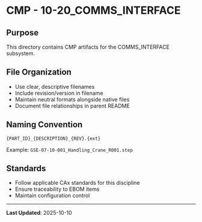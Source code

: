 # CMP - 10-20_COMMS_INTERFACE

## Purpose

This directory contains CMP artifacts for the COMMS_INTERFACE subsystem.

## File Organization

- Use clear, descriptive filenames
- Include revision/version in filename
- Maintain neutral formats alongside native files
- Document file relationships in parent README

## Naming Convention

```
{PART_ID}_{DESCRIPTION}_{REV}.{ext}
```

Example: `GSE-07-10-001_Handling_Crane_R001.step`

## Standards

- Follow applicable CAx standards for this discipline
- Ensure traceability to EBOM items
- Maintain configuration control

---

**Last Updated**: 2025-10-10
